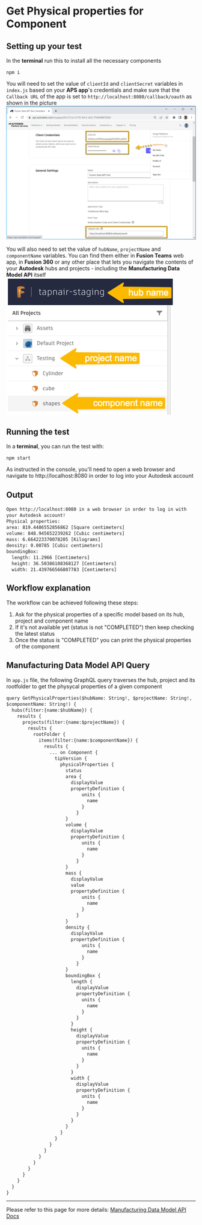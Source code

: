 # Get Physical properties for Component

## Setting up your test
In the **terminal** run this to install all the necessary components
```
npm i
``` 

You will need to set the value of `clientId` and `clientSecret` variables in `index.js` based on your **APS app**'s credentials and make sure that the `Callback URL` of the app is set to `http://localhost:8080/callback/oauth` as shown in the picture\
![Get 3-legged token](../readme/credentials.png)

You will also need to set the value of `hubName`, `projectName` and `componentName` variables. You can find them either in **Fusion Teams** web app, in **Fusion 360** or any other place that lets you navigate the contents of your **Autodesk** hubs and projects - including the **Manufacturing Data Model API** itself\
![Get version id](../readme/inputs.png)


## Running the test
In a **terminal**, you can run the test with:
```
npm start
```
As instructed in the console, you'll need to open a web browser and navigate to http://localhost:8080 in order to log into your Autodesk account 

## Output
```
Open http://localhost:8080 in a web browser in order to log in with your Autodesk account!
Physical properties:
area: 819.4486552856862 [Square centimeters]
volume: 848.945652239262 [Cubic centimeters]
mass: 6.664223370078205 [Kilograms]
density: 0.00785 [Cubic centimeters]
boundingBox:
  length: 11.2966 [Centimeters]
  height: 36.50386108368127 [Centimeters]
  width: 21.439766566807783 [Centimeters]
```

## Workflow explanation

The workflow can be achieved following these steps:

1. Ask for the physical properties of a specific model based on its hub, project and component name
2. If it's not available yet (status is not "COMPLETED") then keep checking the latest status
3. Once the status is "COMPLETED" you can print the physical properties of the component

## Manufacturing Data Model API Query

In `app.js` file, the following GraphQL query traverses the hub, project and its rootfolder to get the physycal properties of a given component
```
query GetPhysicalProperties($hubName: String!, $projectName: String!, $componentName: String!) {
  hubs(filter:{name:$hubName}) {
    results {
      projects(filter:{name:$projectName}) {
        results {
          rootFolder {
            items(filter:{name:$componentName}) {
              results {
                ... on Component {
                  tipVersion {
                    physicalProperties {
                      status
                      area {
                        displayValue
                        propertyDefinition {
                            units {
                              name
                            }
                          }
                      }
                      volume {
                        displayValue
                        propertyDefinition {
                            units {
                              name
                            }
                          }
                      }
                      mass {
                        displayValue
                        value
                        propertyDefinition {
                            units {
                              name
                            }
                          }
                      }
                      density {
                        displayValue
                        propertyDefinition {
                            units {
                              name
                            }
                          }
                      }
                      boundingBox {
                        length {
                          displayValue
                          propertyDefinition {
                            units {
                              name
                            }
                          }
                        }
                        height {
                          displayValue
                          propertyDefinition {
                            units {
                              name
                            }
                          }
                        }
                        width {
                          displayValue
                          propertyDefinition {
                            units {
                              name
                            }
                          }
                        }
                      }
                    }       
                  }
                }
              }
            }
          }
        }
      }
    }
  }
}
```

-----------

Please refer to this page for more details: [Manufacturing Data Model API Docs](https://aps.autodesk.com/en/docs/mfgdatamodel-publicbeta/v2/developers_guide/overview/)